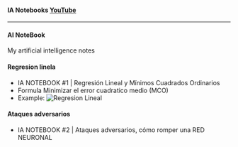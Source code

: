 #### IA Notebooks [YouTube](https://www.youtube.com/playlist?list=PL-Ogd76BhmcCO4VeOlIH93BMT5A_kKAXp)
---- 
#### AI NoteBook
My artificial intelligence notes

#### Regresion linela
- IA NOTEBOOK #1 | Regresión Lineal y Mínimos Cuadrados Ordinarios
- Formula Minimizar el error cuadratico medio (MCO)
- Example:
![Regresion Lineal](https://github.com/FernandoFH/AI_NoteBook/blob/master/RegresionLineal.JPG)

#### Ataques adversarios
- IA NOTEBOOK #2 | Ataques adversarios, cómo romper una RED NEURONAL
